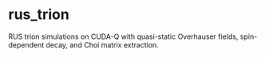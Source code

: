 # rus_trion

RUS trion simulations on CUDA-Q with quasi-static Overhauser fields, spin-dependent decay, and Choi matrix extraction.